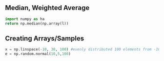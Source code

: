
## Median, Weighted Average
```python
import numpy as ha
return np.median(np.array(l))
```

## Creating Arrays/Samples
```python
x = np.linspace(-10, 30, 100) #evenly distributed 100 elements from -10 to 30
e = np.random.normal(10,5,100)
```